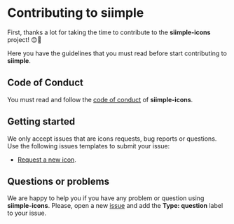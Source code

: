 # Contributing to siimple

First, thanks a lot for taking the time to contribute to the **siimple-icons** project! :blush::tada:

Here you have the guidelines that you must read before start contributing to **siimple**.

## Code of Conduct

You must read and follow the [code of conduct](./CODE_OF_CONDUCT.md) of **siimple-icons**.

## Getting started

We only accept issues that are icons requests, bug reports or questions. Use the following issues templates to submit your issue:

- [Request a new icon](https://github.com/siimple/siimple-icons/issues/new?template=icon-request.md).
 

## Questions or problems

We are happy to help you if you have any problem or question using **siimple-icons**. Please, open a new [issue](https://github.com/siimple/siimple-icons/issues) and add the **Type: question** label to your issue.


